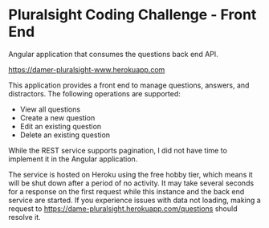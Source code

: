 # Pluralsight Coding Challenge - Front End

Angular application that consumes the questions back end API.

https://damer-pluralsight-www.herokuapp.com

This application provides a front end to manage questions, answers, and distractors. The following operations are supported:

- View all questions
- Create a new question
- Edit an existing question
- Delete an existing question

While the REST service supports pagination, I did not have time to implement it in the Angular application.

The service is hosted on Heroku using the free hobby tier, which means it will be shut down after a period of no activity. It may take several seconds for a response on the first request while this instance and the back end service are started. If you experience issues with data not loading, making a request to https://dame-pluralsight.herokuapp.com/questions should resolve it.
